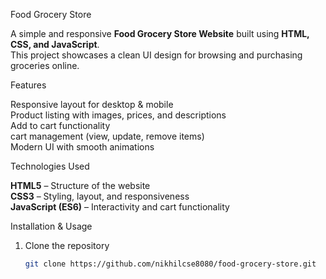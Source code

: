 Food Grocery Store  

A simple and responsive **Food Grocery Store Website** built using **HTML, CSS, and JavaScript**.  
This project showcases a clean UI design for browsing and purchasing groceries online.  


 Features  

Responsive layout for desktop & mobile  
Product listing with images, prices, and descriptions  
Add to cart functionality  
cart management (view, update, remove items)  
Modern UI with smooth animations  

Technologies Used  

 **HTML5** – Structure of the website  
 **CSS3** – Styling, layout, and responsiveness  
 **JavaScript (ES6)** – Interactivity and cart functionality  


 Installation & Usage  

1. Clone the repository  
   ```bash
   git clone https://github.com/nikhilcse8080/food-grocery-store.git
